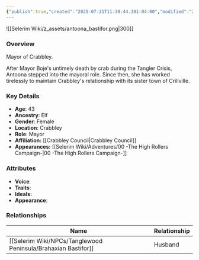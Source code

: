 ```yaml
---
{"publish":true,"created":"2025-07-21T11:30:44.301-04:00","modified":"2025-07-27T18:18:15.967-04:00","published":"2025-07-27T18:18:15.967-04:00","cssclasses":"","Age":"43","Ancestry":"Elf","Gender":"Female","Location":["Crabbley"],"Role":["Mayor"],"Affiliation":["[[Crabbley Council]]"],"Appearances":["[[00 -The High Rollers Campaign-]]"]}
---
```



![[Selerim Wiki/z_assets/antoona_bastifor.png|300]]

### Overview
Mayor of Crabbley.

After Mayor Boje's untimely death by crab during the Tangler Crisis, Antoona stepped into the mayoral role. Since then, she has worked tirelessly to maintain Crabbley's relationship with its sister town of Crillville.

### Key Details
- **Age**: 43
- **Ancestry**: Elf
- **Gender**: Female
- **Location**: Crabbley
- **Role**: Mayor
- **Affiliation:** [[Crabbley Council\|Crabbley Council]]
- **Appearances:** [[Selerim Wiki/Adventures/00 -The High Rollers Campaign-\|00 -The High Rollers Campaign-]]

### Attributes
- **Voice**: 
- **Traits**: 
- **Ideals:** 
- **Appearance**:

### Relationships

| Name                   | Relationship |
| ---------------------- | ------------ |
| [[Selerim Wiki/NPCs/Tanglewood Peninsula/Brahaxian Bastifor]] | Husband      |

